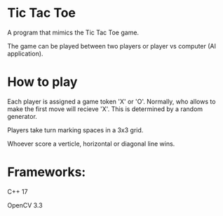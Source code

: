 # Tic Tac Toe

A program that mimics the Tic Tac Toe game.

The game can be played between two players or player vs computer (AI application).

# How to play

Each player is assigned a game token 'X' or 'O'. Normally, who allows to make the first move will recieve 'X'. This is determined by a random generator.

Players take turn marking spaces in a 3x3 grid.

Whoever score a verticle, horizontal or diagonal line wins.

# Frameworks:

C++ 17

OpenCV 3.3
